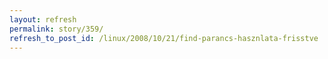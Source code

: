```yaml
---
layout: refresh
permalink: story/359/
refresh_to_post_id: /linux/2008/10/21/find-parancs-hasznlata-frisstve
---
```

